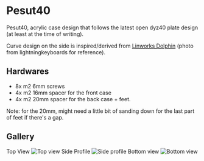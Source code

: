 # Pesut40

Pesut40, acrylic case design that follows the latest open dyz40 plate design (at least at the time of writing).

Curve design on the side is inspired/derived from [Linworks Dolphin](https://www.lightningkeyboards.com/work-pt1/linworks-dolphin-v3) (photo from lightningkeyboards for reference).

## Hardwares
- 8x m2 6mm screws
- 4x m2 16mm spacer for the front case
- 4x m2 20mm spacer for the back case + feet.

Note: for the 20mm, might need a little bit of sanding down for the last part of feet if there's a gap.

## Gallery

Top View
![Top view](https://imgur.com/e25nSNk.jpg)
Side Profile
![Side profile](https://imgur.com/CIBfEfR.jpg)
Bottom view
![Bottom view](https://imgur.com/VhbC9zq.jpg)
